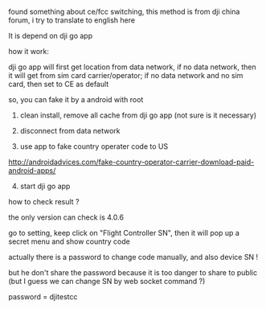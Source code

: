 found something about ce/fcc switching, this method is from dji china forum, i try to translate to english here

 

It is depend on dji go app

how it work:

dji go app will first get location from data network, if no data network, then it will get from sim card carrier/operator; if no data network and no sim card, then set to CE as default

so, you can fake it by a android with root

1) clean install, remove all cache from dji go app (not sure is it necessary)

2) disconnect from data network

3) use app to fake country operater code to US

http://androidadvices.com/fake-country-operator-carrier-download-paid-android-apps/

4) start dji go app

 

how to check result ?

the only version can check is 4.0.6

go to setting, keep click on "Flight Controller SN", then it will pop up a secret menu and show country code

 

actually there is a password to change code manually, and also device SN !

but he don't share the password because it is too danger to share to public (but I guess we can change SN by web socket command ?)


password = djitestcc

